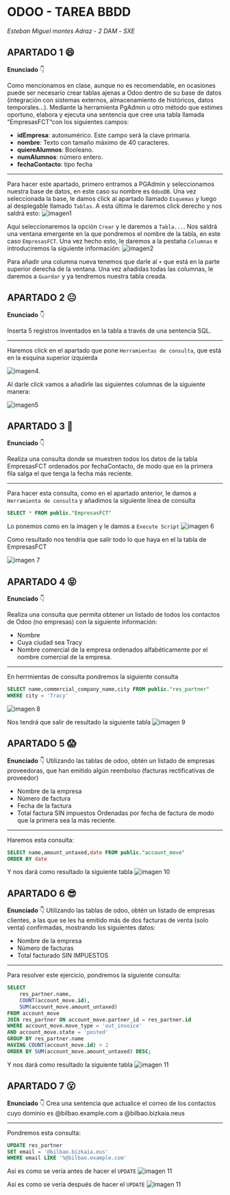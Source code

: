 # ODOO - TAREA BBDD
*Esteban Miguel montes Adraz* - *2 DAM* - *SXE*

## APARTADO 1 :smile:
**Enunciado**  :point_down:

Como mencionamos en clase, aunque no es recomendable, en ocasiones puede ser
necesario crear tablas ajenas a Odoo dentro de su base de datos (integración con
sistemas externos, almacenamiento de históricos, datos temporales…). Mediante la
herramienta PgAdmin u otro método que estimes oportuno, elabora y ejecuta una
sentencia que cree una tabla llamada “EmpresasFCT“con los siguientes campos:
- **idEmpresa**: autonumérico. Este campo será la clave primaria.
- **nombre**: Texto con tamaño máximo de 40 caracteres.
- **quiereAlumnos**: Booleano.
- **numAlumnos**: número entero.
- **fechaContacto**: tipo fecha
--- 

Para hacer este apartado, primero entramos a PGAdmin y seleccionamos nuestra base de datos, en este caso su nombre es ```OdooDB```. Una vez seleccionada la base, le damos click al apartado llamado ```Esquemas``` y luego al desplegable llamado ```Tablas```. A esta última le daremos click derecho y nos saldrá esto:
![imagen1](img/foto2.png)

Aquí seleccionaremos la opción ```Crear``` y le daremos a ```Tabla...```. Nos saldrá una ventana emergente en la que pondremos el nombre de la tabla, en este caso ```EmpresasFCT```. Una vez hecho esto, le daremos a la pestaña ```Columnas``` e introduciremos la siguiente información:
![imagen2](img/foto1.png)

Para añadir una columna nueva tenemos que darle al ```+``` que está en la parte superior derecha de la ventana. Una vez añadidas todas las columnas, le daremos a ```Guardar``` y ya tendremos nuestra tabla creada.

## APARTADO 2 :neutral_face:
**Enunciado** :point_down:

Inserta 5 registros inventados en la tabla a través de una sentencia SQL.

---

Haremos click en el apartado que pone ```Herramientas de consulta```, que está en la esquina superior izquierda

![imagen4](img/foto5.png).

Al darle click vamos a añadirle las siguientes columnas de la siguiente manera:

![imagen5](img/foto4.png)

## APARTADO 3 :clown_face:

**Enunciado** :point_down:

Realiza una consulta donde se muestren todos los datos de la tabla EmpresasFCT
ordenados por fechaContacto, de modo que en la primera fila salga el que tenga la
fecha más reciente.

---

Para hacer esta consulta, como en el apartado anterior,
le damos a ```Herramienta de consulta``` y añadimos la siguiente línea de consulta
```SQL
SELECT * FROM public."EmpresasFCT"
```

Lo ponemos como en la imagen y le damos a ```Execute Script```
![imagen 6](img/foto6.png)

Como resultado nos tendría que salir todo lo que haya en el la tabla de
EmpresasFCT

![imagen 7](img/foto7.png)

## APARTADO 4 :stuck_out_tongue_closed_eyes:
**Enunciado** :point_down:

Realiza una consulta que permita obtener un listado de todos los contactos de
Odoo (no empresas) con la siguiente información:
- Nombre
- Cuya ciudad sea Tracy
- Nombre comercial de la empresa
ordenados alfabéticamente por el nombre comercial de la empresa.
 
---

En herrmientas de consulta pondremos la siguiente consulta
```SQL
SELECT name,commercial_company_name,city FROM public."res_partner"
WHERE city = 'Tracy'
```
![imagen 8](img/foto9.png)

Nos tendrá que salir de resultado la siguiente tabla
![imagen 9](img/foto8.png)

## APARTADO 5 :scream:
**Enunciado** :point_down:
Utilizando las tablas de odoo, obtén un listado de empresas proveedoras, que han
emitido algún reembolso (facturas rectificativas de proveedor)
- Nombre de la empresa
- Número de factura
- Fecha de la factura
- Total factura SIN impuestos
Ordenadas por fecha de factura de modo que la primera sea la más reciente.

---

Haremos esta consulta:
```SQL
SELECT name,amount_untaxed,date FROM public."account_move"
ORDER BY date
```
Y nos dará como resultado la siguiente tabla
![imagen 10](img/foto10.png)

## APARTADO 6 :sunglasses:
**Enunciado** :point_down:
Utilizando las tablas de odoo, obtén un listado de empresas clientes, a las que se les
ha emitido más de dos facturas de venta (solo venta) confirmadas, mostrando los
siguientes datos:
- Nombre de la empresa
- Número de facturas
- Total facturado SIN IMPUESTOS

---

Para resolver este ejercicio, pondremos la siguiente consulta:
```SQL
SELECT 
    res_partner.name,
    COUNT(account_move.id),
    SUM(account_move.amount_untaxed)
FROM account_move
JOIN res_partner ON account_move.partner_id = res_partner.id
WHERE account_move.move_type = 'out_invoice' 
AND account_move.state = 'posted'  
GROUP BY res_partner.name
HAVING COUNT(account_move.id) > 2  
ORDER BY SUM(account_move.amount_untaxed) DESC;
```

Y nos dará como resultado la siguiente tabla
![imagen 11](img/foto11.png)

## APARTADO 7 :open_mouth:
**Enunciado** :point_down:
Crea una sentencia que actualice el correo de los contactos cuyo dominio es
@bilbao.example.com a @bilbao.bizkaia.neus

---

Pondremos esta consulta:
```SQL
UPDATE res_partner 
SET email = '@bilbao.bizkaia.eus'
WHERE email LIKE '%@bilbao.example.com'
```

Así es como se vería antes de hacer el ```UPDATE```
![imagen 11](img/foto12.png)

Así es como se vería después de hacer el ```UPDATE```
![imagen 11](img/foto14.png)
